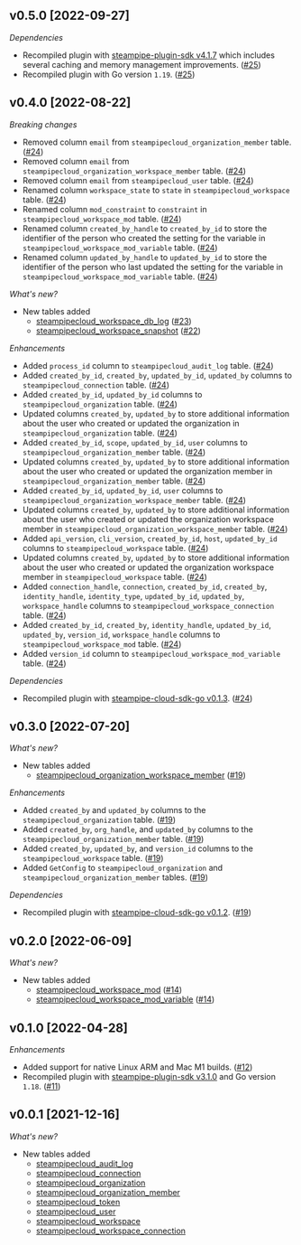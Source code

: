## v0.5.0 [2022-09-27]

_Dependencies_

- Recompiled plugin with [steampipe-plugin-sdk v4.1.7](https://github.com/turbot/steampipe-plugin-sdk/blob/main/CHANGELOG.md#v417-2022-09-08) which includes several caching and memory management improvements. ([#25](https://github.com/turbot/steampipe-plugin-steampipecloud/pull/25))
- Recompiled plugin with Go version `1.19`. ([#25](https://github.com/turbot/steampipe-plugin-steampipecloud/pull/25))

## v0.4.0 [2022-08-22]

_Breaking changes_

- Removed column `email` from `steampipecloud_organization_member` table. ([#24](https://github.com/turbot/steampipe-plugin-steampipecloud/pull/24))
- Removed column `email` from `steampipecloud_organization_workspace_member` table. ([#24](https://github.com/turbot/steampipe-plugin-steampipecloud/pull/24))
- Removed column `email` from `steampipecloud_user` table. ([#24](https://github.com/turbot/steampipe-plugin-steampipecloud/pull/24))
- Renamed column `workspace_state` to `state` in `steampipecloud_workspace` table. ([#24](https://github.com/turbot/steampipe-plugin-steampipecloud/pull/24))
- Renamed column `mod_constraint` to `constraint` in `steampipecloud_workspace_mod` table. ([#24](https://github.com/turbot/steampipe-plugin-steampipecloud/pull/24))
- Renamed column `created_by_handle` to `created_by_id` to store the identifier of the person who created the setting for the variable in `steampipecloud_workspace_mod_variable` table. ([#24](https://github.com/turbot/steampipe-plugin-steampipecloud/pull/24))
- Renamed column `updated_by_handle` to `updated_by_id` to store the identifier of the person who last updated the setting for the variable in `steampipecloud_workspace_mod_variable` table. ([#24](https://github.com/turbot/steampipe-plugin-steampipecloud/pull/24))

_What's new?_

- New tables added
  - [steampipecloud_workspace_db_log](https://hub.steampipe.io/plugins/turbot/steampipecloud/tables/steampipecloud_workspace_db_log) ([#23](https://github.com/turbot/steampipe-plugin-steampipecloud/pull/23))
  - [steampipecloud_workspace_snapshot](https://hub.steampipe.io/plugins/turbot/steampipecloud/tables/steampipecloud_workspace_snapshot) ([#22](https://github.com/turbot/steampipe-plugin-steampipecloud/pull/22))

_Enhancements_

- Added `process_id` column to `steampipecloud_audit_log` table. ([#24](https://github.com/turbot/steampipe-plugin-steampipecloud/pull/24))
- Added `created_by_id`, `created_by`, `updated_by_id`, `updated_by` columns to `steampipecloud_connection` table. ([#24](https://github.com/turbot/steampipe-plugin-steampipecloud/pull/24))
- Added `created_by_id`, `updated_by_id` columns to `steampipecloud_organization` table. ([#24](https://github.com/turbot/steampipe-plugin-steampipecloud/pull/24))
- Updated columns `created_by`, `updated_by` to store additional information about the user who created or updated the organization in `steampipecloud_organization` table. ([#24](https://github.com/turbot/steampipe-plugin-steampipecloud/pull/24))
- Added `created_by_id`, `scope`, `updated_by_id`, `user` columns to `steampipecloud_organization_member` table. ([#24](https://github.com/turbot/steampipe-plugin-steampipecloud/pull/24))
- Updated columns `created_by`, `updated_by` to store additional information about the user who created or updated the organization member in `steampipecloud_organization_member` table. ([#24](https://github.com/turbot/steampipe-plugin-steampipecloud/pull/24))
- Added `created_by_id`, `updated_by_id`, `user` columns to `steampipecloud_organization_workspace_member` table. ([#24](https://github.com/turbot/steampipe-plugin-steampipecloud/pull/24))
- Updated columns `created_by`, `updated_by` to store additional information about the user who created or updated the organization workspace member in `steampipecloud_organization_workspace_member` table. ([#24](https://github.com/turbot/steampipe-plugin-steampipecloud/pull/24))
- Added `api_version`, `cli_version`, `created_by_id`, `host`, `updated_by_id` columns to `steampipecloud_workspace` table. ([#24](https://github.com/turbot/steampipe-plugin-steampipecloud/pull/24))
- Updated columns `created_by`, `updated_by` to store additional information about the user who created or updated the organization workspace member in `steampipecloud_workspace` table. ([#24](https://github.com/turbot/steampipe-plugin-steampipecloud/pull/24))
- Added `connection_handle`, `connection`, `created_by_id`, `created_by`, `identity_handle`, `identity_type`, `updated_by_id`, `updated_by`, `workspace_handle` columns to `steampipecloud_workspace_connection` table. ([#24](https://github.com/turbot/steampipe-plugin-steampipecloud/pull/24))
- Added `created_by_id`, `created_by`, `identity_handle`, `updated_by_id`, `updated_by`, `version_id`, `workspace_handle` columns to `steampipecloud_workspace_mod` table. ([#24](https://github.com/turbot/steampipe-plugin-steampipecloud/pull/24))
- Added `version_id` column to `steampipecloud_workspace_mod_variable` table. ([#24](https://github.com/turbot/steampipe-plugin-steampipecloud/pull/24))

_Dependencies_

- Recompiled plugin with [steampipe-cloud-sdk-go v0.1.3](https://github.com/turbot/steampipe-cloud-sdk-go/blob/main/CHANGELOG.md#013-2022-08-12). ([#24](https://github.com/turbot/steampipe-plugin-steampipecloud/pull/24))

## v0.3.0 [2022-07-20]

_What's new?_

- New tables added
  - [steampipecloud_organization_workspace_member](https://hub.steampipe.io/plugins/turbot/steampipecloud/tables/steampipecloud_organization_workspace_member) ([#19](https://github.com/turbot/steampipe-plugin-steampipecloud/pull/19))

_Enhancements_

- Added `created_by` and `updated_by` columns to the `steampipecloud_organization` table. ([#19](https://github.com/turbot/steampipe-plugin-steampipecloud/pull/19))
- Added `created_by`, `org_handle`, and `updated_by` columns to the `steampipecloud_organization_member` table. ([#19](https://github.com/turbot/steampipe-plugin-steampipecloud/pull/19))
- Added `created_by`, `updated_by`, and `version_id` columns to the `steampipecloud_workspace` table. ([#19](https://github.com/turbot/steampipe-plugin-steampipecloud/pull/19))
- Added `GetConfig` to `steampipecloud_organization` and `steampipecloud_organization_member` tables. ([#19](https://github.com/turbot/steampipe-plugin-steampipecloud/pull/19))

_Dependencies_

- Recompiled plugin with [steampipe-cloud-sdk-go v0.1.2](https://github.com/turbot/steampipe-cloud-sdk-go/blob/main/CHANGELOG.md#012-2022-07-19). ([#19](https://github.com/turbot/steampipe-plugin-steampipecloud/pull/19))

## v0.2.0 [2022-06-09]

_What's new?_

- New tables added
  - [steampipecloud_workspace_mod](https://hub.steampipe.io/plugins/turbot/steampipecloud/tables/steampipecloud_workspace_mod) ([#14](https://github.com/turbot/steampipe-plugin-steampipecloud/pull/14))
  - [steampipecloud_workspace_mod_variable](https://hub.steampipe.io/plugins/turbot/steampipecloud/tables/steampipecloud_workspace_mod_variable) ([#14](https://github.com/turbot/steampipe-plugin-steampipecloud/pull/14))

## v0.1.0 [2022-04-28]

_Enhancements_

- Added support for native Linux ARM and Mac M1 builds. ([#12](https://github.com/turbot/steampipe-plugin-steampipecloud/pull/12))
- Recompiled plugin with [steampipe-plugin-sdk v3.1.0](https://github.com/turbot/steampipe-plugin-sdk/blob/main/CHANGELOG.md#v310--2022-03-30) and Go version `1.18`. ([#11](https://github.com/turbot/steampipe-plugin-steampipecloud/pull/11))

## v0.0.1 [2021-12-16]

_What's new?_

- New tables added
  - [steampipecloud_audit_log](https://hub.steampipe.io/plugins/turbot/steampipecloud/tables/steampipecloud_audit_log)
  - [steampipecloud_connection](https://hub.steampipe.io/plugins/turbot/steampipecloud/tables/steampipecloud_connection)
  - [steampipecloud_organization](https://hub.steampipe.io/plugins/turbot/steampipecloud/tables/steampipecloud_organization)
  - [steampipecloud_organization_member](https://hub.steampipe.io/plugins/turbot/steampipecloud/tables/steampipecloud_organization_member)
  - [steampipecloud_token](https://hub.steampipe.io/plugins/turbot/steampipecloud/tables/steampipecloud_token)
  - [steampipecloud_user](https://hub.steampipe.io/plugins/turbot/steampipecloud/tables/steampipecloud_user)
  - [steampipecloud_workspace](https://hub.steampipe.io/plugins/turbot/steampipecloud/tables/steampipecloud_workspace)
  - [steampipecloud_workspace_connection](https://hub.steampipe.io/plugins/turbot/steampipecloud/tables/steampipecloud_connection)
